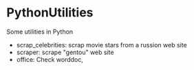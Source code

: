 # PythonUtilities
Some utilities in Python

* scrap_celebrities: scrap movie stars from a russion web site
* scraper: scrape "gentou" web site
* office: Check worddoc, 
